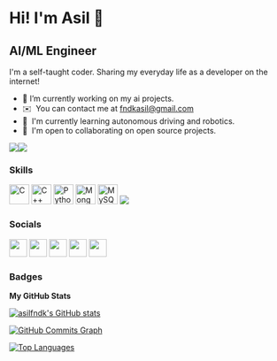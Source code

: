 Hi! I'm Asil 👋
============================

AI/ML Engineer
--------------

I'm a self-taught coder. Sharing my everyday life as a developer on the internet!

* 🔭  I’m currently working on my ai projects.
* ✉️  You can contact me at [fndkasil@gmail.com](mailto:fndkasil@gmail.com)
* 🧠  I'm currently learning autonomous driving and robotics.
* 🤝  I'm open to collaborating on open source projects.

<a href="https://www.twitter.com/asilfndk" target="_blank" rel="noreferrer"><img
src="https://img.shields.io/twitter/follow/asilfndk?logo=twitter&style=for-the-badge&color=0891b2&labelColor=000000"
/></a><a href="https://www.github.com/asilfndk" target="_blank" rel="noreferrer"><img
src="https://img.shields.io/github/followers/asilfndk?logo=github&style=for-the-badge&color=0891b2&labelColor=000000" /></a>

### Skills

<p align="left">
<a href="https://docs.microsoft.com/en-us/cpp/?view=msvc-170" target="_blank" rel="noreferrer"><img src="https://raw.githubusercontent.com/danielcranney/readme-generator/main/public/icons/skills/c-colored.svg" width="36" height="36" alt="C" /></a>
<a href="https://docs.microsoft.com/en-us/cpp/?view=msvc-170" target="_blank" rel="noreferrer"><img src="https://raw.githubusercontent.com/danielcranney/readme-generator/main/public/icons/skills/cplusplus-colored.svg" width="36" height="36" alt="C++" /></a>
<a href="https://www.python.org/" target="_blank" rel="noreferrer"><img src="https://raw.githubusercontent.com/danielcranney/readme-generator/main/public/icons/skills/python-colored.svg" width="36" height="36" alt="Python" /></a>
<a href="https://www.mongodb.com/" target="_blank" rel="noreferrer"><img src="https://raw.githubusercontent.com/danielcranney/readme-generator/main/public/icons/skills/mongodb-colored.svg" width="36" height="36" alt="MongoDB" /></a>
<a href="https://www.mysql.com/" target="_blank" rel="noreferrer"><img src="https://raw.githubusercontent.com/danielcranney/readme-generator/main/public/icons/skills/mysql-colored.svg" width="36" height="36" alt="MySQL" /></a>
<img src="https://cdn.jsdelivr.net/gh/devicons/devicon/icons/amazonwebservices/amazonwebservices-original-wordmark.svg" />
          
</p>


### Socials

<p align="left"> <a href="https://www.github.com/asilfndk" target="_blank" rel="noreferrer"><img src="https://raw.githubusercontent.com/danielcranney/readme-generator/main/public/icons/socials/github.svg" width="32" height="32" /></a> <a href="http://www.instagram.com/asilfndk" target="_blank" rel="noreferrer"><img src="https://raw.githubusercontent.com/danielcranney/readme-generator/main/public/icons/socials/instagram.svg" width="32" height="32" /></a> <a href="https://www.linkedin.com/in/fndkasil" target="_blank" rel="noreferrer"><img src="https://raw.githubusercontent.com/danielcranney/readme-generator/main/public/icons/socials/linkedin.svg" width="32" height="32" /></a> <a href="https://www.stackoverflow.com/users/17180969/asil-fındık" target="_blank" rel="noreferrer"><img src="https://raw.githubusercontent.com/danielcranney/readme-generator/main/public/icons/socials/stackoverflow.svg" width="32" height="32" /></a> <a href="https://www.twitter.com/asilfndk" target="_blank" rel="noreferrer"><img src="https://raw.githubusercontent.com/danielcranney/readme-generator/main/public/icons/socials/twitter.svg" width="32" height="32" /></a></p>

### Badges

<b>My GitHub Stats</b>

<a href="http://www.github.com/asilfndk"><img src="https://github-readme-stats.vercel.app/api?username=asilfndk&show_icons=true&hide=&count_private=true&title_color=0891b2&text_color=ffffff&icon_color=0891b2&bg_color=000000&hide_border=true&show_icons=true" alt="asilfndk's GitHub stats" /></a>

<a href="http://www.github.com/asilfndk"><img src="https://activity-graph.herokuapp.com/graph?username=asilfndk&bg_color=000000&color=ffffff&line=0891b2&point=ffffff&area_color=000000&area=true&hide_border=true&custom_title=GitHub%20Commits%20Graph" alt="GitHub Commits Graph" /></a>

<a href="https://github.com/asilfndk" align="left"><img src="https://github-readme-stats.vercel.app/api/top-langs/?username=asilfndk&langs_count=10&title_color=0891b2&text_color=ffffff&icon_color=0891b2&bg_color=000000&hide_border=true&locale=en&custom_title=Top%20%Languages" alt="Top Languages" /></a>
